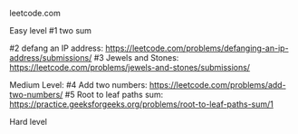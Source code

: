 leetcode.com

Easy level
#1 two sum

#2 defang an IP address: https://leetcode.com/problems/defanging-an-ip-address/submissions/
#3 Jewels and Stones: https://leetcode.com/problems/jewels-and-stones/submissions/




Medium Level:
#4 Add two numbers: https://leetcode.com/problems/add-two-numbers/
#5 Root to leaf paths sum: https://practice.geeksforgeeks.org/problems/root-to-leaf-paths-sum/1

Hard level

